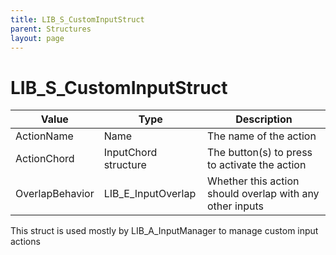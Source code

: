 ```yaml
---
title: LIB_S_CustomInputStruct
parent: Structures
layout: page
---
```


# LIB_S_CustomInputStruct

| Value | Type | Description |
| --- | --- | --- |
| ActionName | Name | The name of the action |
| ActionChord | InputChord structure | The button(s) to press to activate the action |
| OverlapBehavior | LIB_E_InputOverlap | Whether this action should overlap with any other inputs |

This struct is used mostly by LIB_A_InputManager to manage custom input actions
